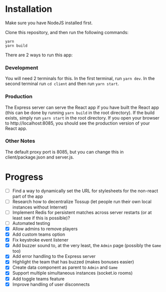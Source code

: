 # Installation

Make sure you have NodeJS installed first.

Clone this repository, and then run the following commands:
```
yarn
yarn build
```

There are 2 ways to run this app:

### Development
You will need 2 terminals for this. In the first terminal, run ```yarn dev```. In the second terminal run ```cd client``` and then run ```yarn start```.

### Production
The Express server can serve the React app if you have built the React app (this can be done by running ```yarn build``` in the root directory). If the build exists, simply run ```yarn start``` in the root directory. If you open your browser to http://localhost:8085, you should see the production version of your React app.

### Other Notes
The default proxy port is 8085, but you can change this in client/package.json and server.js.

# Progress
- [ ] Find a way to dynamically set the URL for stylesheets for the non-react part of the app
- [ ] Research how to decentralize Tossup (let people run their own local instances without Internet)
- [ ] Implement Redis for persistent matches across server restarts (or at least see if this is possible)?
- [ ] Automated testing
- [x] Allow admins to remove players
- [x] Add custom teams option
- [x] Fix keystroke event listener
- [x] Add buzzer sound to, at the very least, the ```Admin``` page (possibly the ```Game``` too)
- [x] Add error handling to the Express server
- [x] Highlight the team that has buzzed (makes bonuses easier)
- [x] Create data component as parent to ```Admin``` and ```Game```
- [x] Support multiple simultaneous instances (socket.io rooms)
- [x] Add toggle teams feature
- [x] Improve handling of user disconnects
